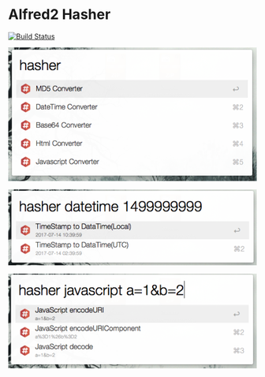 # Alfred2 Hasher

[![Build Status](https://travis-ci.org/dozer47528/alfred2-hasher.svg?branch=master)](https://travis-ci.org/dozer47528/alfred2-hasher)

![screenshot](screenshot/ss-1.png)

![screenshot](screenshot/ss-2.png)

![screenshot](screenshot/ss-3.png)